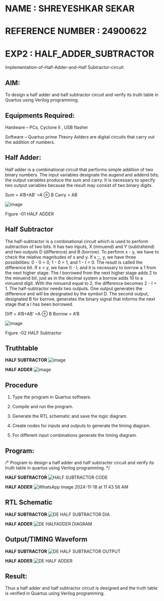 # NAME : SHREYESHKAR SEKAR
# REFERENCE NUMBER : 24900622
# EXP2 : HALF_ADDER_SUBTRACTOR

Implementation-of-Half-Adder-and-Half Subtractor-circuit

## AIM:

To design a half adder and half subtractor circuit and verify its truth table in Quartus using Verilog programming.

## Equipments Required:

Hardware – PCs, Cyclone II , USB flasher 

Software – Quartus prime Theory Adders are digital circuits that carry out the addition of numbers.

## Half Adder:

Half adder is a combinational circuit that performs simple addition of two binary numbers. The input variables designate the augend and addend bits; the output variables produce the sum and carry. It is necessary to specify two output variables because the result may consist of two binary digits.

Sum = A’B+AB’ =A ⊕ B Carry = AB

![image](https://github.com/naavaneetha/HALF_ADDER_SUBTRACTOR/assets/154305477/bd4a0b2c-cdbc-4184-ab08-81578f121e1f)

Figure -01 HALF ADDER

## Half Subtractor

The half-subtractor is a combinational circuit which is used to perform subtraction of two bits. It has two inputs, X (minuend) and Y (subtrahend) and two outputs D (difference) and B (borrow). To perform x - y, we have to check the relative magnitudes of x and y. If x ;;, y, we have three possibilities: 0 - 0 = 0, 1 - 0 = 1, and 1 - I = 0. The result is called the difference bit. If x < y, we have 0 - I, and it is necessary to borrow a 1 from the next higher stage. The I borrowed from the next higher stage adds 2 to the minuend bit, just as in the decimal system a borrow adds 10 to a minuend digit. With the minuend equal to 2, the difference becomes 2 - I = 1. The half-subtractor needs two outputs. One output generates the difference and will be designated by the symbol D. The second output, designated B for borrow, generates the binary signal that informs the next stage that a I has been borrowed. 

Diff = A’B+AB’ =A ⊕ B
Borrow = A’B

 ![image](https://github.com/naavaneetha/HALF_ADDER_SUBTRACTOR/assets/154305477/d76b099c-513f-4e7c-843a-e2fd028a531a)

Figure -02 HALF Subtractor

## Truthtable

**HALF SUBTRACTOR**
![image](https://github.com/user-attachments/assets/f38519a5-1e9f-4f23-a0fa-e2895783c108)

**HALF ADDER**
![image](https://github.com/user-attachments/assets/fa6d4b6b-380a-4477-a50e-d038c9736ce0)


## Procedure

1.	Type the program in Quartus software.

2.	Compile and run the program.

3.	Generate the RTL schematic and save the logic diagram.

4.	Create nodes for inputs and outputs to generate the timing diagram.

5.	For different input combinations generate the timing diagram.


## Program:

/* Program to design a half adder and half subtracter circuit and verify its truth table in quartus using Verilog programming. */
 

**HALF SUBTRACTOR**
![HALF SUBTRACTOR CODE](https://github.com/user-attachments/assets/2f611368-095b-4b6d-9a48-9cb2b770e6f8)

**HALF ADDER**
![WhatsApp Image 2024-11-18 at 11 43 56 AM](https://github.com/user-attachments/assets/ea254cc4-5771-4a2c-8812-fc677d962c93)


## RTL Schematic

**HALF SUBTRACTOR**
![DE HALF SUBTRACTOR DIA](https://github.com/user-attachments/assets/828b84f7-3c02-4458-9028-91221fb1b934)

**HALF ADDER**
![DE HALFADDER DIAGRAM](https://github.com/user-attachments/assets/443f37ed-4f75-4d70-89d3-6797c96fdda3)



## Output/TIMING Waveform

**HALF SUBTRACTOR**
![DE HALF SUBTRACTOR OUTPUT](https://github.com/user-attachments/assets/e47129ca-fa96-4592-ae04-68039049dee3)

**HALF ADDER**
![DE HALF ADDER](https://github.com/user-attachments/assets/6fd8d8e9-6451-4268-9cd1-2fedc4f4db02)

## Result:


Thus a half adder and half subtractor circuit is designed and the truth table is verified in Quartus using Verilog programming.
